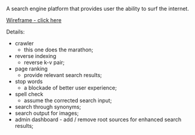A search engine platform that provides user the ability to surf the internet.

<a href="https://wireframe.cc/BFnlTn">Wireframe - click here</a>

Details: 

+ crawler 
    - this one does the marathon;
+ reverse indexing 
    - reverse k-v pair;
+ page ranking 
    - provide relevant search results;
+ stop words 
    - a blockade of better user experience;
+ spell check 
    - assume the corrected search input;
+ search through synonyms;
+ search output for images;
+ admin dashboard - add / remove root sources for enhanced search results;
